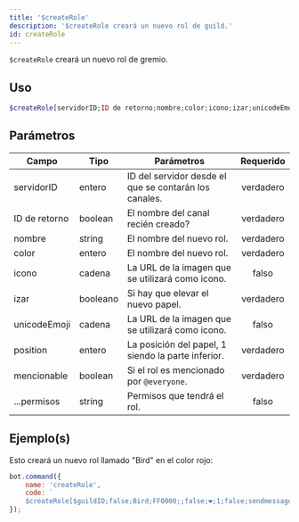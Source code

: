 ```yaml
---
title: '$createRole'
description: '$createRole creará un nuevo rol de guild.'
id: createRole
---
```


`$createRole` creará un nuevo rol de gremio.

## Uso

```php
$createRole[servidorID;ID de retorno;nombre;color;icono;izar;unicodeEmoji;posición;mencionable;...permisos]
```

## Parámetros

| Campo         | Tipo     | Parámetros                                            | Requerido |
| ------------- | -------- | ----------------------------------------------------- |:---------:|
| servidorID    | entero   | ID del servidor desde el que se contarán los canales. | verdadero |
| ID de retorno | boolean  | El nombre del canal recién creado?                    | verdadero |
| nombre        | string   | El nombre del nuevo rol.                              | verdadero |
| color         | entero   | El nombre del nuevo rol.                              | verdadero |
| icono         | cadena   | La URL de la imagen que se utilizará como icono.      |   falso   |
| izar          | booleano | Si hay que elevar el nuevo papel.                     | verdadero |
| unicodeEmoji  | cadena   | La URL de la imagen que se utilizará como icono.      |   falso   |
| position      | entero   | La posición del papel, 1 siendo la parte inferior.    | verdadero |
| mencionable   | boolean  | Si el rol es mencionado por `@everyone`.              | verdadero |
| ...permisos   | string   | Permisos que tendrá el rol.                           |   falso   |

## Ejemplo(s)

Esto creará un nuevo rol llamado "Bird" en el color rojo:

```javascript
bot.command({
    name: 'createRole',
    code: `
    $createRole[$guildID;false;Bird;FF0000;;false;❤;1;false;sendmessages]`
});
```
